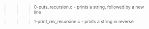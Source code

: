 >>> 0-puts_recursion.c
	- prints a string, followed by a new line

>>> 1-print_rev_recursion.c
	- prints a string in reverse
